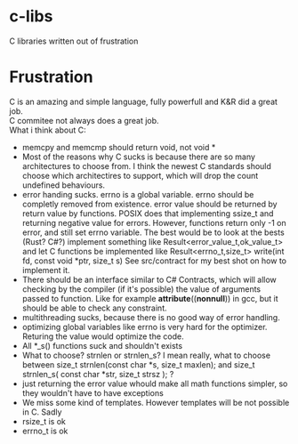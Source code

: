 # c-libs
C libraries written out of frustration

# Frustration

C is an amazing and simple language, fully powerfull and K&R did a great job.      
C commitee not always does a great job.    
What i think about C:  
- memcpy and memcmp should return void, not void *
- Most of the reasons why C sucks is because there are so many architectures to choose from.
 I think the newest C standards should choose which architectires to support, which will drop the count undefined behaviours. 
- error handing sucks. errno is a global variable. errno should be completly removed from existence. error value should be returned by return value by functions. POSIX does that implementing ssize_t and returning negative value for errors. However, functions return only -1 on error, and still set errno variable.
The best would be to look at the bests (Rust? C#?) implement something like Result<error_value_t,ok_value_t> and let C functions be implemented like Result<errno_t,size_t> write(int fd, const void *ptr, size_t s)
See src/contract for my best shot on how to implement it. 
- There should be an interface similar to C# Contracts, which will allow checking by the compiler
(if it's possible) the value of arguments passed to function. Like for example __attribute__((__nonnull__)) in gcc, but it should be able to check any constraint.
- multithreading sucks, because there is no good way of error handling.
- optimizing global variables like errno is very hard for the optimizer. Returing the value would optimize the code.
- All *_s() functions suck and shouldn't exists
- What to choose? strnlen or strnlen_s? I mean really, what to choose between size_t strnlen(const char *s, size_t maxlen); and size_t strnlen_s( const char *str, size_t strsz ); ?
- just returning the error value whould make all math functions simpler, so they wouldn't have to have exceptions
- We miss some kind of templates. However templates will be not possible in C. Sadly
- rsize_t is ok
- errno_t is ok